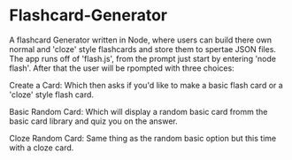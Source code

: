 # Flashcard-Generator

A flashcard Generator written in Node, where users can build there own normal and 'cloze' style flashcards and store them to spertae JSON files.  The app runs off of 'flash.js', from the prompt just start by entering 'node flash'.  After that the user will be rpompted with three choices:

Create a Card:  Which then asks if you'd like to make a basic flash card or a 'cloze' style flash card.

Basic Random Card:  Which will display a random basic card fromm the basic card library and quiz you on the answer.

Cloze Random Card:  Same thing as the random basic option but this time with a cloze card.
